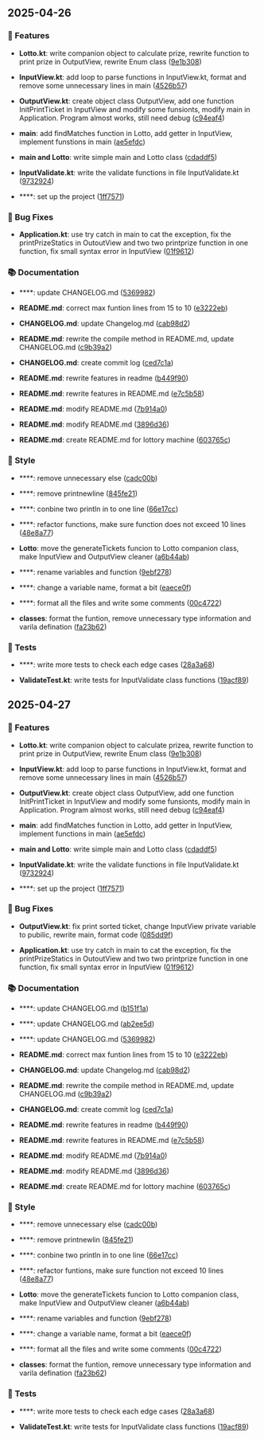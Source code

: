 
## 2025-04-26

### 🚀 Features

- **Lotto.kt**: write companion object to calculate prize, rewrite function to print prize in OutputView, rewrite Enum class ([9e1b308](https://github.com/yourname/yourrepo/commit/9e1b3086810ac0b7493636ad585a3ac5ea2ff3bf))

- **InputView.kt**: add loop to parse functions in InputView.kt, format and remove some unnecessary lines in main ([4526b57](https://github.com/yourname/yourrepo/commit/4526b57280baae77f79b03d527f93fc7f40a6a16))

- **OutputView.kt**: create object class OutputView, add one function InitPrintTicket in InputView and modify some funsionts, modify main in Application. Program almost works, still need debug ([c94eaf4](https://github.com/yourname/yourrepo/commit/c94eaf4232421a15aa75b0afabcd1340ab4e88af))

- **main**: add findMatches function in Lotto, add getter in InputView, implement funstions in main ([ae5efdc](https://github.com/yourname/yourrepo/commit/ae5efdccbde979d37d49a913dab94ada784a8b47))

- **main and Lotto**: write simple main and Lotto class ([cdaddf5](https://github.com/yourname/yourrepo/commit/cdaddf5d1963edc5548c0f17d0e182b186c09025))

- **InputValidate.kt**: write the validate functions in file InputValidate.kt ([9732924](https://github.com/yourname/yourrepo/commit/97329247207ca01fc05ca2d6a371acaa54c445b3))

- ****: set up the project ([1ff7571](https://github.com/yourname/yourrepo/commit/1ff75715456c7a262b0c23a710a73c72b98fdbcb))

### 🐛 Bug Fixes

- **Application.kt**: use try catch in main to cat the exception, fix the printPrizeStatics in OutoutView and two two printprize function in one function, fix small syntax error in InputView ([01f9612](https://github.com/yourname/yourrepo/commit/01f9612e9af6ada225d62fc19f1ff7170c01b5ea))

### 📚 Documentation

- ****: update CHANGELOG.md ([5369982](https://github.com/yourname/yourrepo/commit/5369982449baa0173e8caaa04c9b44203fb21d0e))

- **README.md**: correct max funtion lines from 15 to 10 ([e3222eb](https://github.com/yourname/yourrepo/commit/e3222eb5de4120ef3a4bb5b59c95b524345a29ca))

- **CHANGELOG.md**: update Changelog.md ([cab98d2](https://github.com/yourname/yourrepo/commit/cab98d2b2a310e24913b2a46f5d749d2817d226c))

- **README.md**: rewrite the compile method in README.md, update CHANGELOG.md ([c9b39a2](https://github.com/yourname/yourrepo/commit/c9b39a281da1b16619ae01255e7fd5d01df0fe2a))

- **CHANGELOG.md**: create commit log ([ced7c1a](https://github.com/yourname/yourrepo/commit/ced7c1a375eea60b15768c6425b3bcc0e44f42e2))

- **README.md**: rewrite features in readme ([b449f90](https://github.com/yourname/yourrepo/commit/b449f907c34e39e3198a9c129f0e46a80a650f65))

- **README.md**: rewrite features in README.md ([e7c5b58](https://github.com/yourname/yourrepo/commit/e7c5b58d0d1e6a611589a74868c8a0100f08810b))

- **README.md**: modify README.md ([7b914a0](https://github.com/yourname/yourrepo/commit/7b914a07acd463bf64202214b0f10a6257e86f48))

- **README.md**: modify README.md ([3896d36](https://github.com/yourname/yourrepo/commit/3896d3608c211302ebd59a6b8f54cb9d8a9fb300))

- **README.md**: create README.md for lottory machine ([603765c](https://github.com/yourname/yourrepo/commit/603765cb54fa74c28ef8d1ed9bc64323e135a34d))

### 🎨 Style

- ****: remove unnecessary else ([cadc00b](https://github.com/yourname/yourrepo/commit/cadc00b6c93ddef054a69bbb7a5c27d9317e2a51))

- ****: remove printnewline ([845fe21](https://github.com/yourname/yourrepo/commit/845fe212ec29694a09010ecd6efea35ad311d9c6))

- ****: conbine two println in to one line ([66e17cc](https://github.com/yourname/yourrepo/commit/66e17cc7744c9e32d8a1833439b7c3e84000eed2))

- ****: refactor functions, make sure function does not exceed 10 lines ([48e8a77](https://github.com/yourname/yourrepo/commit/48e8a77a4239847568a855935a1c61a626b0a49f))

- **Lotto**: move the generateTickets funcion to Lotto companion class, make InputView and OutputView cleaner ([a6b44ab](https://github.com/yourname/yourrepo/commit/a6b44ab35fea42cb1c79e89f341aca06ece33a16))

- ****: rename variables and function ([9ebf278](https://github.com/yourname/yourrepo/commit/9ebf278b5302f07bbc87e48f53b854c2c7eed64e))

- ****: change a variable name, format a bit ([eaece0f](https://github.com/yourname/yourrepo/commit/eaece0f17e55e7be4fd7a4d0da2c96fda2185711))

- ****: format all the files and write some comments ([00c4722](https://github.com/yourname/yourrepo/commit/00c4722ac23a301947d4301038c27dfbea76dfc4))

- **classes**: format the funtion, remove unnecessary type information and varila defination ([fa23b62](https://github.com/yourname/yourrepo/commit/fa23b627c23c47e0e87f1b720bad943557fb7f7d))

### 🧪 Tests

- ****: write more tests to check each edge cases ([28a3a68](https://github.com/yourname/yourrepo/commit/28a3a6864a1d7cb04c5a19a2c3c023aa5cadd499))

- **ValidateTest.kt**: write tests for InputValidate class functions ([19acf89](https://github.com/yourname/yourrepo/commit/19acf89a438fbbc335ee2cfa829cdf4b24bb2df7))


## 2025-04-27

### 🚀 Features

- **Lotto.kt**: write companion object to calculate prizea, rewrite function to print prize in OutputView, rewrite Enum class ([9e1b308](https://github.com/yourname/yourrepo/commit/9e1b3086810ac0b7493636ad585a3ac5ea2ff3bf))

- **InputView.kt**: add loop to parse functions in InputView.kt, format and remove some unnecessary lines in main ([4526b57](https://github.com/yourname/yourrepo/commit/4526b57280baae77f79b03d527f93fc7f40a6a16))

- **OutputView.kt**: create object class OutputView, add one function InitPrintTicket in InputView and modify some funsionts, modify main in Application. Program almost works, still need debug ([c94eaf4](https://github.com/yourname/yourrepo/commit/c94eaf4232421a15aa75b0afabcd1340ab4e88af))

- **main**: add findMatches function in Lotto, add getter in InputView, implement functions in main ([ae5efdc](https://github.com/yourname/yourrepo/commit/ae5efdccbde979d37d49a913dab94ada784a8b47))

- **main and Lotto**: write simple main and Lotto class ([cdaddf5](https://github.com/yourname/yourrepo/commit/cdaddf5d1963edc5548c0f17d0e182b186c09025))

- **InputValidate.kt**: write the validate functions in file InputValidate.kt ([9732924](https://github.com/yourname/yourrepo/commit/97329247207ca01fc05ca2d6a371acaa54c445b3))

- ****: set up the project ([1ff7571](https://github.com/yourname/yourrepo/commit/1ff75715456c7a262b0c23a710a73c72b98fdbcb))

### 🐛 Bug Fixes

- **OutputView.kt**: fix print sorted ticket, change InputView private variable to pubilic, rewrite main, format code ([085dd9f](https://github.com/yourname/yourrepo/commit/085dd9f5c124374a67e73298922c00c75a7be260))

- **Application.kt**: use try catch in main to cat the exception, fix the printPrizeStatics in OutoutView and two two printprize function in one function, fix small syntax error in InputView ([01f9612](https://github.com/yourname/yourrepo/commit/01f9612e9af6ada225d62fc19f1ff7170c01b5ea))

### 📚 Documentation

- ****: update CHANGELOG.md ([b151f1a](https://github.com/yourname/yourrepo/commit/b151f1a25fd6876a615510f07fe1d7e9e02aa82a))

- ****: update CHANGELOG.md ([ab2ee5d](https://github.com/yourname/yourrepo/commit/ab2ee5db3739288568e64f24664122e2f45c4cd1))

- ****: update CHANGELOG.md ([5369982](https://github.com/yourname/yourrepo/commit/5369982449baa0173e8caaa04c9b44203fb21d0e))

- **README.md**: correct max funtion lines from 15 to 10 ([e3222eb](https://github.com/yourname/yourrepo/commit/e3222eb5de4120ef3a4bb5b59c95b524345a29ca))

- **CHANGELOG.md**: update Changelog.md ([cab98d2](https://github.com/yourname/yourrepo/commit/cab98d2b2a310e24913b2a46f5d749d2817d226c))

- **README.md**: rewrite the compile method in README.md, update CHANGELOG.md ([c9b39a2](https://github.com/yourname/yourrepo/commit/c9b39a281da1b16619ae01255e7fd5d01df0fe2a))

- **CHANGELOG.md**: create commit log ([ced7c1a](https://github.com/yourname/yourrepo/commit/ced7c1a375eea60b15768c6425b3bcc0e44f42e2))

- **README.md**: rewrite features in readme ([b449f90](https://github.com/yourname/yourrepo/commit/b449f907c34e39e3198a9c129f0e46a80a650f65))

- **README.md**: rewrite features in README.md ([e7c5b58](https://github.com/yourname/yourrepo/commit/e7c5b58d0d1e6a611589a74868c8a0100f08810b))

- **README.md**: modify README.md ([7b914a0](https://github.com/yourname/yourrepo/commit/7b914a07acd463bf64202214b0f10a6257e86f48))

- **README.md**: modify README.md ([3896d36](https://github.com/yourname/yourrepo/commit/3896d3608c211302ebd59a6b8f54cb9d8a9fb300))

- **README.md**: create README.md for lottory machine ([603765c](https://github.com/yourname/yourrepo/commit/603765cb54fa74c28ef8d1ed9bc64323e135a34d))

### 🎨 Style

- ****: remove unnecessary else ([cadc00b](https://github.com/yourname/yourrepo/commit/cadc00b6c93ddef054a69bbb7a5c27d9317e2a51))

- ****: remove printnewlin ([845fe21](https://github.com/yourname/yourrepo/commit/845fe212ec29694a09010ecd6efea35ad311d9c6))

- ****: conbine two println in to one line ([66e17cc](https://github.com/yourname/yourrepo/commit/66e17cc7744c9e32d8a1833439b7c3e84000eed2))

- ****: refactor funtions, make sure function not exceed 10 lines ([48e8a77](https://github.com/yourname/yourrepo/commit/48e8a77a4239847568a855935a1c61a626b0a49f))

- **Lotto**: move the generateTickets funcion to Lotto companion class, make InputView and OutputView cleaner ([a6b44ab](https://github.com/yourname/yourrepo/commit/a6b44ab35fea42cb1c79e89f341aca06ece33a16))

- ****: rename variables and function ([9ebf278](https://github.com/yourname/yourrepo/commit/9ebf278b5302f07bbc87e48f53b854c2c7eed64e))

- ****: change a variable name, format a bit ([eaece0f](https://github.com/yourname/yourrepo/commit/eaece0f17e55e7be4fd7a4d0da2c96fda2185711))

- ****: format all the files and write some comments ([00c4722](https://github.com/yourname/yourrepo/commit/00c4722ac23a301947d4301038c27dfbea76dfc4))

- **classes**: format the funtion, remove unnecessary type information and varila defination ([fa23b62](https://github.com/yourname/yourrepo/commit/fa23b627c23c47e0e87f1b720bad943557fb7f7d))

### 🧪 Tests

- ****: write more tests to check each edge cases ([28a3a68](https://github.com/yourname/yourrepo/commit/28a3a6864a1d7cb04c5a19a2c3c023aa5cadd499))

- **ValidateTest.kt**: write tests for InputValidate class functions ([19acf89](https://github.com/yourname/yourrepo/commit/19acf89a438fbbc335ee2cfa829cdf4b24bb2df7))


